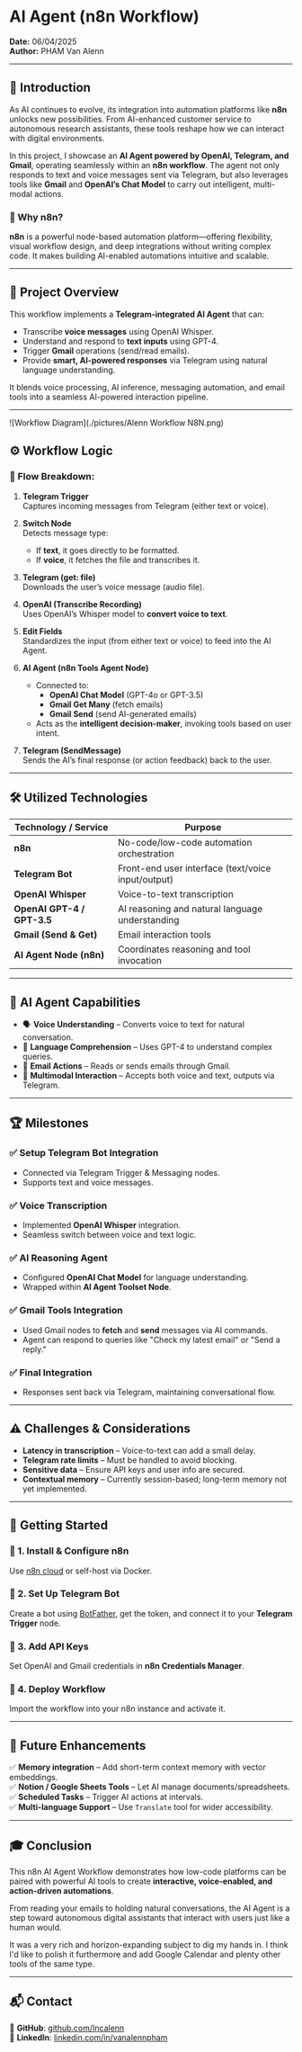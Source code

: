# AI Agent (n8n Workflow)  
**Date:** 06/04/2025  
**Author:** PHAM Van Alenn  

---

## 📌 Introduction  

As AI continues to evolve, its integration into automation platforms like **n8n** unlocks new possibilities. From AI-enhanced customer service to autonomous research assistants, these tools reshape how we can interact with digital environments.

In this project, I showcase an **AI Agent powered by OpenAI, Telegram, and Gmail**, operating seamlessly within an **n8n workflow**. The agent not only responds to text and voice messages sent via Telegram, but also leverages tools like **Gmail** and **OpenAI’s Chat Model** to carry out intelligent, multi-modal actions.

### 🔹 Why n8n?  

**n8n** is a powerful node-based automation platform—offering flexibility, visual workflow design, and deep integrations without writing complex code. It makes building AI-enabled automations intuitive and scalable.

---

## 🎯 Project Overview  

This workflow implements a **Telegram-integrated AI Agent** that can:

- Transcribe **voice messages** using OpenAI Whisper.  
- Understand and respond to **text inputs** using GPT-4.  
- Trigger **Gmail** operations (send/read emails).  
- Provide **smart, AI-powered responses** via Telegram using natural language understanding.  

It blends voice processing, AI inference, messaging automation, and email tools into a seamless AI-powered interaction pipeline.

---

![Workflow Diagram](./pictures/Alenn Workflow N8N.png)

## ⚙️ Workflow Logic

### 🔄 Flow Breakdown:

1. **Telegram Trigger**  
   Captures incoming messages from Telegram (either text or voice).

2. **Switch Node**  
   Detects message type:  
   - If **text**, it goes directly to be formatted.  
   - If **voice**, it fetches the file and transcribes it.

3. **Telegram (get: file)**  
   Downloads the user’s voice message (audio file).

4. **OpenAI (Transcribe Recording)**  
   Uses OpenAI’s Whisper model to **convert voice to text**.

5. **Edit Fields**  
   Standardizes the input (from either text or voice) to feed into the AI Agent.

6. **AI Agent (n8n Tools Agent Node)**  
   - Connected to:  
     - **OpenAI Chat Model** (GPT-4o or GPT-3.5)  
     - **Gmail Get Many** (fetch emails)  
     - **Gmail Send** (send AI-generated emails)  
   - Acts as the **intelligent decision-maker**, invoking tools based on user intent.

7. **Telegram (SendMessage)**  
   Sends the AI’s final response (or action feedback) back to the user.

---

## 🛠️ Utilized Technologies  

| Technology / Service | Purpose |
|----------------------|---------|
| **n8n**              | No-code/low-code automation orchestration |
| **Telegram Bot**     | Front-end user interface (text/voice input/output) |
| **OpenAI Whisper**   | Voice-to-text transcription |
| **OpenAI GPT-4 / GPT-3.5** | AI reasoning and natural language understanding |
| **Gmail (Send & Get)** | Email interaction tools |
| **AI Agent Node (n8n)** | Coordinates reasoning and tool invocation |

---

## 🧠 AI Agent Capabilities  

- 🗣️ **Voice Understanding** – Converts voice to text for natural conversation.  
- 🧠 **Language Comprehension** – Uses GPT-4 to understand complex queries.  
- 📩 **Email Actions** – Reads or sends emails through Gmail.  
- 🤖 **Multimodal Interaction** – Accepts both voice and text, outputs via Telegram.

---

## 🏆 Milestones  

### ✅ Setup Telegram Bot Integration  
- Connected via Telegram Trigger & Messaging nodes.  
- Supports text and voice messages.

### ✅ Voice Transcription  
- Implemented **OpenAI Whisper** integration.  
- Seamless switch between voice and text logic.

### ✅ AI Reasoning Agent  
- Configured **OpenAI Chat Model** for language understanding.  
- Wrapped within **AI Agent Toolset Node**.

### ✅ Gmail Tools Integration  
- Used Gmail nodes to **fetch** and **send** messages via AI commands.  
- Agent can respond to queries like "Check my latest email" or "Send a reply."

### ✅ Final Integration  
- Responses sent back via Telegram, maintaining conversational flow.

---

## ⚠️ Challenges & Considerations  

- **Latency in transcription** – Voice-to-text can add a small delay.  
- **Telegram rate limits** – Must be handled to avoid blocking.  
- **Sensitive data** – Ensure API keys and user info are secured.  
- **Contextual memory** – Currently session-based; long-term memory not yet implemented.

---

## 🚀 Getting Started  

### 🔹 1. Install & Configure n8n  
Use [n8n cloud](https://n8n.io) or self-host via Docker.  

### 🔹 2. Set Up Telegram Bot  
Create a bot using [BotFather](https://core.telegram.org/bots#botfather), get the token, and connect it to your **Telegram Trigger** node.

### 🔹 3. Add API Keys  
Set OpenAI and Gmail credentials in **n8n Credentials Manager**.  

### 🔹 4. Deploy Workflow  
Import the workflow into your n8n instance and activate it.  

---

## 🔮 Future Enhancements  

✅ **Memory integration** – Add short-term context memory with vector embeddings.  
✅ **Notion / Google Sheets Tools** – Let AI manage documents/spreadsheets.  
✅ **Scheduled Tasks** – Trigger AI actions at intervals.  
✅ **Multi-language Support** – Use `Translate` tool for wider accessibility.  

---

## 🎓 Conclusion  

This n8n AI Agent Workflow demonstrates how low-code platforms can be paired with powerful AI tools to create **interactive, voice-enabled, and action-driven automations**.

From reading your emails to holding natural conversations, the AI Agent is a step toward autonomous digital assistants that interact with users just like a human would.

It was a very rich and horizon-expanding subject to dig my hands in. I think I'd like to polish it furthermore and add Google Calendar and plenty other tools of the same type.

---

## 📬 Contact  
🔹 **GitHub**: [github.com/Incalenn](https://github.com/Incalenn)  
🔹 **LinkedIn**: [linkedin.com/in/vanalennpham](https://www.linkedin.com/in/vanalennpham/)
